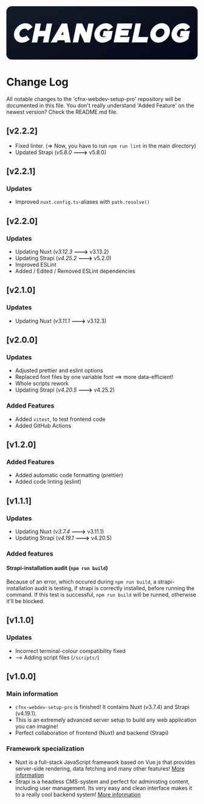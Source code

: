 <img src="./.github/content/changelog.png">

# Change Log

All notable changes to the 'cfnx-webdev-setup-pro' repository will be documented in this file. You don't really understand 'Added Feature' on the newest version? Check the README.md file.

## [v2.2.2]

-   Fixed linter. (=> Now, you have to run `npm run lint` in the main directory)
-   Updated Strapi (_v5.8.0_ **--->** v5.8.0)

## [v2.2.1]

### Updates

-   Improved `nuxt.config.ts`-aliases with `path.resolve()`

## [v2.2.0]

### Updates

-   Updating Nuxt (_v3.12.3_ **--->** v3.13.2)
-   Updating Strapi (_v4.25.2_ **--->** v5.2.0)
-   Improved ESLint
-   Added / Edited / Removed ESLint dependencies

## [v2.1.0]

### Updates

-   Updating Nuxt (_v3.11.1_ **--->** v3.12.3)

## [v2.0.0]

### Updates

-   Adjusted prettier and eslint options
-   Replaced font files by one variable font ==> more data-efficient!
-   Whole scripts rework
-   Updating Strapi (_v4.20.5_ **--->** v4.25.2)

### Added Features

-   Added `vitest`, to test frontend code
-   Added GitHub Actions

## [v1.2.0]

### Added Features

-   Added automatic code formatting (prettier)
-   Added code linting (eslint)

## [v1.1.1]

### Updates

-   Updating Nuxt (_v3.7.4_ **--->** v3.11.1)
-   Updating Strapi (_v4.19.1_ **--->** v4.20.5)

### Added features

#### Strapi-installation audit (`npm run build`)

Because of an error, which occured during `npm run build`, a strapi-installation audit is testing, if strapi is correctly installed, before running the command. If this test is successful, `npm run build` will be runned, otherwise it'll be blocked.

## [v1.1.0]

### Updates

-   Incorrect terminal-colour compatibility fixed
-   --> Adding script files (`/scripts/`)

## [v1.0.0]

### Main information

-   `cfnx-webdev-setup-pro` is finished! It contains Nuxt (v3.7.4) and Strapi (v4.19.1).
-   This is an extremely advanced server setup to build any web application you can imagine!
-   Perfect collaboration of frontend (Nuxt) and backend (Strapi)

### Framework specialization

-   Nuxt is a full-stack JavaScript framework based on Vue.js that provides server-side rendering, data fetching and many other features! [More information](https://nuxt.com/)
-   Strapi is a headless CMS-system and perfect for administing content, including user management. Its very easy and clean interface makes it to a really cool backend system! [More information](https://strapi.io/)
